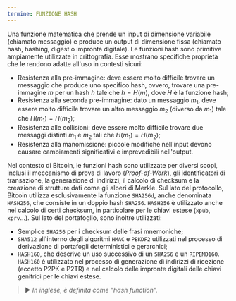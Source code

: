 ```yaml
---
termine: FUNZIONE HASH
---
```


Una funzione matematica che prende un input di dimensione variabile (chiamato messaggio) e produce un output di dimensione fissa (chiamato hash, hashing, digest o impronta digitale). Le funzioni hash sono primitive ampiamente utilizzate in crittografia. Esse mostrano specifiche proprietà che le rendono adatte all'uso in contesti sicuri:
* Resistenza alla pre-immagine: deve essere molto difficile trovare un messaggio che produce uno specifico hash, ovvero, trovare una pre-immagine $m$ per un hash $h$ tale che $h = H(m)$, dove $H$ è la funzione hash;
* Resistenza alla seconda pre-immagine: dato un messaggio $m_1$, deve essere molto difficile trovare un altro messaggio $m_2$ (diverso da $m_1$) tale che $H(m_1) = H(m_2)$;
* Resistenza alle collisioni: deve essere molto difficile trovare due messaggi distinti $m_1$ e $m_2$ tali che $H(m_1) = H(m_2)$;
* Resistenza alla manomissione: piccole modifiche nell'input devono causare cambiamenti significativi e imprevedibili nell'output.

Nel contesto di Bitcoin, le funzioni hash sono utilizzate per diversi scopi, inclusi il meccanismo di prova di lavoro (*Proof-of-Work*), gli identificatori di transazione, la generazione di indirizzi, il calcolo di checksum e la creazione di strutture dati come gli alberi di Merkle. Sul lato del protocollo, Bitcoin utilizza esclusivamente la funzione `SHA256d`, anche denominata `HASH256`, che consiste in un doppio hash `SHA256`. `HASH256` è utilizzato anche nel calcolo di certi checksum, in particolare per le chiavi estese (`xpub`, `xprv`...). Sul lato del portafoglio, sono inoltre utilizzati:
* Semplice `SHA256` per i checksum delle frasi mnemoniche;
* `SHA512` all'interno degli algoritmi `HMAC` e `PBKDF2` utilizzati nel processo di derivazione di portafogli deterministici e gerarchici;
* `HASH160`, che descrive un uso successivo di un `SHA256` e un `RIPEMD160`. `HASH160` è utilizzato nel processo di generazione di indirizzi di ricezione (eccetto P2PK e P2TR) e nel calcolo delle impronte digitali delle chiavi genitrici per le chiavi estese.

> ► *In inglese, è definita come "hash function".*